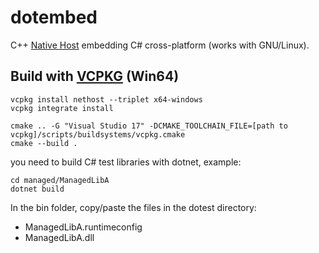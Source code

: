 # dotembed

C++ [Native Host](https://learn.microsoft.com/en-us/dotnet/core/tutorials/netcore-hosting) embedding C# cross-platform (works with GNU/Linux).

## Build with [VCPKG](https://vcpkg.io/en/getting-started.html) (Win64)
```shell
vcpkg install nethost --triplet x64-windows
vcpkg integrate install

cmake .. -G "Visual Studio 17" -DCMAKE_TOOLCHAIN_FILE=[path to vcpkg]/scripts/buildsystems/vcpkg.cmake
cmake --build .
```

you need to build C# test libraries with dotnet, example:
```shell
cd managed/ManagedLibA
dotnet build
```
In the bin folder, copy/paste the files in the dotest directory:
* ManagedLibA.runtimeconfig  
* ManagedLibA.dll